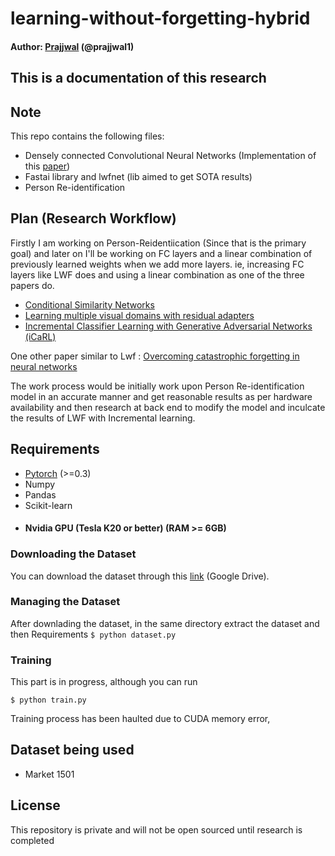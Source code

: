 # learning-without-forgetting-hybrid
#### Author: [Prajjwal](prajjwal1.github.io) (@prajjwal1)

## This is a documentation of this research
## Note
This repo contains the following files:
- Densely connected Convolutional Neural Networks (Implementation of this [paper](https://arxiv.org/abs/1608.06993))
- Fastai library and lwfnet (lib aimed to get SOTA results)
- Person Re-identification

## Plan (Research Workflow)
Firstly I am working on Person-Reidentiication (Since that is the primary goal) and later on I'll be working on  FC layers and a linear combination of previously learned weights when we add more layers. ie, increasing FC layers like LWF does and using a linear combination as one of the three papers do.
   - [Conditional Similarity Networks](https://arxiv.org/abs/1603.07810)
   - [Learning multiple visual domains with residual adapters](https://arxiv.org/abs/1705.08045)
   - [Incremental Classifier Learning with Generative Adversarial Networks (iCaRL) ](https://arxiv.org/abs/1802.00853)

  One other paper similar to Lwf : [Overcoming catastrophic forgetting in neural networks](https://arxiv.org/abs/1612.00796)

The work process would be initially work upon Person Re-identification model in an accurate manner and get reasonable results as per hardware availability and then research at back end to modify the model and inculcate the results of LWF with Incremental learning.

## Requirements
- [Pytorch](pytorch.org) (>=0.3)
- Numpy
- Pandas
- Scikit-learn
- #### Nvidia GPU (Tesla K20 or better) (RAM >= 6GB)

### Downloading the Dataset
You can download the dataset through this [link](https://drive.google.com/file/d/0B8-rUzbwVRk0c054eEozWG9COHM/view?usp=sharing) (Google Drive).

### Managing the Dataset
After downlading the dataset, in the same directory extract the dataset and then Requirements
`
$ python dataset.py
`
### Training
This part is in progress, although you can run

`
$ python train.py
`

Training process has been haulted due to CUDA memory error,

## Dataset being used
- Market 1501

## License
This repository is private and will not be open sourced until research is completed
